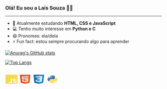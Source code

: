 ### Olá! Eu sou a Laís Souza 👋🏽
****

- 🌱 Atualmente estudando **HTML, CSS e JavaScript**
- :computer: Tenho muito interesse em **Python e C**
- 😄 Pronomes: ela/dela
- ⚡ Fun fact: estou sempre procurando algo para aprender



[![Anurag's GitHub stats](https://github-readme-stats.vercel.app/api?username=LaisSouza1&hide=prs,issues&count_private=true&show_icons=true&theme=blue-green&layout=compact)](https://github.com/anuraghazra/github-readme-stats)

[![Top Langs](https://github-readme-stats.vercel.app/api/top-langs/?username=LaisSouza1&layout=compact&theme=blue-green)](https://github.com/anuraghazra/github-readme-stats)

<div style="display: inline_block"><br>
  <img align="center" alt="Rafa-Js" height="30" width="40" src="https://raw.githubusercontent.com/devicons/devicon/master/icons/javascript/javascript-plain.svg">
  <img align="center" alt="Rafa-HTML" height="30" width="40" src="https://raw.githubusercontent.com/devicons/devicon/master/icons/html5/html5-original.svg">
  <img align="center" alt="Rafa-CSS" height="30" width="40" src="https://raw.githubusercontent.com/devicons/devicon/master/icons/css3/css3-original.svg">
  <img align="center" alt="Rafa-Python" height="30" width="40" src="https://raw.githubusercontent.com/devicons/devicon/master/icons/python/python-original.svg">
   


